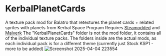 # KerbalPlanetCards
A texture pack mod for Balatro that retextures the planet cards + related sprites with planets from Kerbal Space Program
Requires [Steamodded](https://github.com/Steamodded/smods) and [Malverk](https://github.com/Eremel/Malverk)
The "KerbalPlanetCards" folder is not the mod folder, it contains all of the individual texture packs. The folders inside are the actual mods, as each individual pack is for a different theme (currently just Stock KSP1 - more to be added)
![Screenshot 2025-04-04 223554](https://github.com/user-attachments/assets/c752c6f5-31c6-479b-8525-b8a45d40e731)

